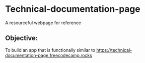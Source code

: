 # Technical-documentation-page

A resourceful webpage for reference

## Objective:

To build an app that is functionally similar to https://technical-documentation-page.freecodecamp.rocks

